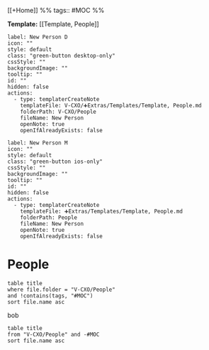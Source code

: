 [[+Home]] 
%% tags:: #MOC %%

**Template:** [[Template, People]]

```meta-bind-button
label: New Person D
icon: ""
style: default
class: "green-button desktop-only"
cssStyle: ""
backgroundImage: ""
tooltip: ""
id: ""
hidden: false
actions:
  - type: templaterCreateNote
    templateFile: V-CXO/➕Extras/Templates/Template, People.md
    folderPath: V-CXO/People
    fileName: New Person
    openNote: true
    openIfAlreadyExists: false
``` 
```meta-bind-button
label: New Person M
icon: ""
style: default
class: "green-button ios-only"
cssStyle: ""
backgroundImage: ""
tooltip: ""
id: ""
hidden: false
actions:
  - type: templaterCreateNote
    templateFile: ➕Extras/Templates/Template, People.md
    folderPath: People
    fileName: New Person
    openNote: true
    openIfAlreadyExists: false
```
# People
```dataview
table title
where file.folder = "V-CXO/People"
and !contains(tags, "#MOC")
sort file.name asc
```
bob
```dataview
table title
from "V-CXO/People" and -#MOC
sort file.name asc
```